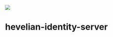 <img src="https://travis-ci.org/Hevelian/hevelian-identity-server.svg?branch=master"/>

# hevelian-identity-server

